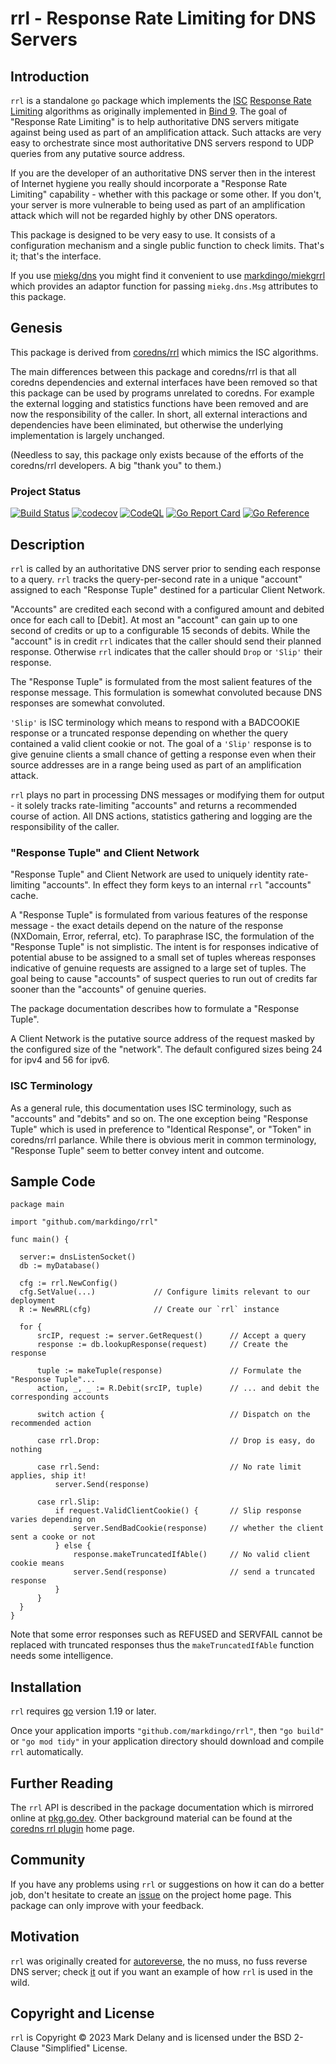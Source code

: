 <!-- Always newline after period so diffs are easier to read. -->
# rrl - Response Rate Limiting for DNS Servers

## Introduction

`rrl` is a standalone `go` package which implements the [ISC](https://www.isc.org) [Response
Rate Limiting](https://kb.isc.org/docs/aa-01148) algorithms as originally implemented in
[Bind 9](https://www.isc.org/bind/).
The goal of "Response Rate Limiting" is to help authoritative DNS servers mitigate against
being used as part of an amplification attack.
Such attacks are very easy to orchestrate since most authoritative DNS servers respond to
UDP queries from any putative source address.

If you are the developer of an authoritative DNS server then in the interest of Internet
hygiene you really should incorporate a "Response Rate Limiting" capability - whether with
this package or some other.
If you don't, your server is more vulnerable to being used as part of an amplification
attack which will not be regarded highly by other DNS operators.

This package is designed to be very easy to use.
It consists of a configuration mechanism and a single public function to check limits.
That's it; that's the interface.

If you use [miekg/dns](https://github.com/miekg/dns) you might
find it convenient to use [markdingo/miekgrrl](https://github.com/markdingo/miekgrrl) which
provides an adaptor function for passing `miekg.dns.Msg` attributes to this package.

## Genesis

This package is derived from [coredns/rrl](https://github.com/coredns/rrl) which mimics
the ISC algorithms.

The main differences between this package and coredns/rrl is that all coredns dependencies
and external interfaces have been removed so that this package can be used by programs
unrelated to coredns.
For example the external logging and statistics functions have been removed and are now
the responsibility of the caller.
In short, all external interactions and dependencies have been eliminated, but otherwise the underlying
implementation is largely unchanged.

(Needless to say, this package only exists because of the efforts of the coredns/rrl developers.
A big "thank you" to them.)

### Project Status

[![Build Status](https://github.com/markdingo/rrl/actions/workflows/go.yml/badge.svg)](https://github.com/markdingo/rrl/actions/workflows/go.yml)
[![codecov](https://codecov.io/gh/markdingo/rrl/branch/main/graph/badge.svg)](https://codecov.io/gh/markdingo/rrl)
[![CodeQL](https://github.com/markdingo/rrl/actions/workflows/codeql-analysis.yml/badge.svg)](https://github.com/markdingo/rrl/actions/workflows/codeql-analysis.yml)
[![Go Report Card](https://goreportcard.com/badge/github.com/markdingo/rrl)](https://goreportcard.com/report/github.com/markdingo/rrl)
[![Go Reference](https://pkg.go.dev/badge/github.com/markdingo/rrl.svg)](https://pkg.go.dev/github.com/markdingo/rrl)

## Description

`rrl` is called by an authoritative DNS server prior to sending each response to a query.
`rrl` tracks the query-per-second rate in a unique "account" assigned to each "Response
Tuple" destined for a particular Client Network.

"Accounts" are credited each second with a configured amount and debited once for
each call to [Debit].
At most an "account" can gain up to one second of credits or up to a configurable 15
seconds of debits.
While the "account" is in credit `rrl` indicates that the caller should send their planned response.
Otherwise `rrl` indicates that the caller should `Drop` or `'Slip'` their response.

The "Response Tuple" is formulated from the most salient features of the response message.
This formulation is somewhat convoluted because DNS responses are somewhat convoluted.

`'Slip'` is ISC terminology which means to respond with a BADCOOKIE response or a
truncated response depending on whether the query contained a valid client cookie or not.
The goal of a `'Slip'` response is to give genuine clients a small chance of getting a
response even when their source addresses are in a range being used as part of an
amplification attack.

`rrl` plays no part in processing DNS messages or modifying them for output - it solely
tracks rate-limiting "accounts" and returns a recommended course of action.
All DNS actions, statistics gathering and logging are the responsibility of the caller.

### "Response Tuple" and Client Network

"Response Tuple" and Client Network are used to uniquely identity rate-limiting
"accounts".
In effect they form keys to an internal `rrl` "accounts" cache.

A "Response Tuple" is formulated from various features of the response message - the exact
details depend on the nature of the response (NXDomain, Error, referral, etc).
To paraphrase ISC, the formulation of the "Response Tuple" is not simplistic.
The intent is for responses indicative of potential abuse to be assigned to a small set of
tuples whereas responses indicative of genuine requests are assigned to a large set of
tuples.
The goal being to cause "accounts" of suspect queries to run out of credits far sooner
than the "accounts" of genuine queries.

The package documentation describes how to formulate a "Response Tuple".

A Client Network is the putative source address of the request masked by the configured
size of the "network".
The default configured sizes being 24 for ipv4 and 56 for ipv6.

### ISC Terminology

As a general rule, this documentation uses ISC terminology, such as "accounts" and
"debits" and so on.
The one exception being "Response Tuple" which is used in preference to "Identical
Response", or "Token" in coredns/rrl parlance.
While there is obvious merit in common terminology, "Response Tuple" seem to better
convey intent and outcome.

## Sample Code

    package main

    import "github.com/markdingo/rrl"

    func main() {

      server:= dnsListenSocket()
      db := myDatabase()

      cfg := rrl.NewConfig()
      cfg.SetValue(...)             // Configure limits relevant to our deployment
      R := NewRRL(cfg)              // Create our `rrl` instance

      for {
          srcIP, request := server.GetRequest()      // Accept a query
          response := db.lookupResponse(request)     // Create the response

          tuple := makeTuple(response)               // Formulate the "Response Tuple"...
          action, _, _ := R.Debit(srcIP, tuple)      // ... and debit the corresponding accounts

          switch action {                            // Dispatch on the recommended action

          case rrl.Drop:                             // Drop is easy, do nothing

          case rrl.Send:                             // No rate limit applies, ship it!
              server.Send(response)

          case rrl.Slip:
              if request.ValidClientCookie() {       // Slip response varies depending on
                  server.SendBadCookie(response)     // whether the client sent a cooke or not
              } else {
                  response.makeTruncatedIfAble()     // No valid client cookie means
                  server.Send(response)              // send a truncated response
              }
          }
      }
    }

Note that some error responses such as REFUSED and SERVFAIL cannot be replaced with
truncated responses thus the `makeTruncatedIfAble` function needs some intelligence.

## Installation

`rrl` requires [go](https://golang.org) version 1.19 or later.

Once your application imports `"github.com/markdingo/rrl"`, then `"go build"` or `"go mod
tidy"` in your application directory should download and compile `rrl` automatically.

## Further Reading

The `rrl` API is described in the package documentation which is mirrored online at
[pkg.go.dev](https://pkg.go.dev/github.com/markdingo/rrl).
Other background material can be found at the [coredns rrl
plugin](https://github.com/coredns/rrl) home page.

## Community

If you have any problems using `rrl` or suggestions on how it can do a better job,
don't hesitate to create an [issue](https://github.com/markdingo/rrl/issues) on
the project home page.
This package can only improve with your feedback.

## Motivation

`rrl` was originally created for [autoreverse](https://github.com/markdingo/autoreverse),
the no muss, no fuss reverse DNS server; check
[it](https://github.com/markdingo/autoreverse) out if you want an example of how `rrl` is
used in the wild.

## Copyright and License

`rrl` is Copyright :copyright: 2023 Mark Delany and is licensed under the BSD
2-Clause "Simplified" License.
